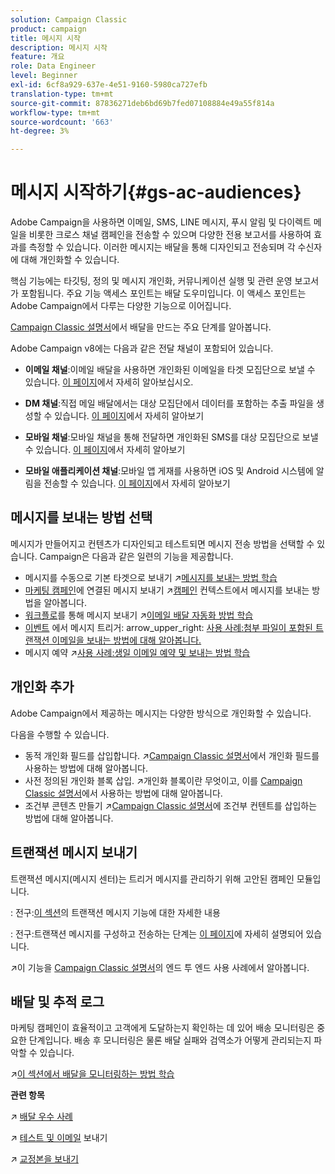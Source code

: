 ```yaml
---
solution: Campaign Classic
product: campaign
title: 메시지 시작
description: 메시지 시작
feature: 개요
role: Data Engineer
level: Beginner
exl-id: 6cf8a929-637e-4e51-9160-5980ca727efb
translation-type: tm+mt
source-git-commit: 87836271deb6bd69b7fed07108884e49a55f814a
workflow-type: tm+mt
source-wordcount: '663'
ht-degree: 3%

---
```


# 메시지 시작하기{#gs-ac-audiences}

Adobe Campaign을 사용하면 이메일, SMS, LINE 메시지, 푸시 알림 및 다이렉트 메일을 비롯한 크로스 채널 캠페인을 전송할 수 있으며 다양한 전용 보고서를 사용하여 효과를 측정할 수 있습니다. 이러한 메시지는 배달을 통해 디자인되고 전송되며 각 수신자에 대해 개인화할 수 있습니다.

핵심 기능에는 타깃팅, 정의 및 메시지 개인화, 커뮤니케이션 실행 및 관련 운영 보고서가 포함됩니다. 주요 기능 액세스 포인트는 배달 도우미입니다. 이 액세스 포인트는 Adobe Campaign에서 다루는 다양한 기능으로 이어집니다.

[Campaign Classic 설명서](https://experienceleague.adobe.com/docs/campaign-classic/using/sending-messages/key-steps-when-creating-a-delivery/steps-about-delivery-creation-steps.html)에서 배달을 만드는 주요 단계를 알아봅니다.

Adobe Campaign v8에는 다음과 같은 전달 채널이 포함되어 있습니다.

* **이메일 채널**:이메일 배달을 사용하면 개인화된 이메일을 타겟 모집단으로 보낼 수 있습니다. [이 페이지](../send/email.md)에서 자세히 알아보십시오.

* **DM 채널**:직접 메일 배달에서는 대상 모집단에서 데이터를 포함하는 추출 파일을 생성할 수 있습니다.  [이 페이지](../send/direct-mail.md)에서 자세히 알아보기

* **모바일 채널**:모바일 채널을 통해 전달하면 개인화된 SMS를 대상 모집단으로 보낼 수 있습니다.  [이 페이지](../send/sms.md)에서 자세히 알아보기

* **모바일 애플리케이션 채널**:모바일 앱 게재를 사용하면 iOS 및 Android 시스템에 알림을 전송할 수 있습니다.  [이 페이지](../send/push.md)에서 자세히 알아보기

## 메시지를 보내는 방법 선택

메시지가 만들어지고 컨텐츠가 디자인되고 테스트되면 메시지 전송 방법을 선택할 수 있습니다. Campaign은 다음과 같은 일련의 기능을 제공합니다.

* 메시지를 수동으로 기본 타겟으로 보내기
:arrow_upper_right:[메시지를 보내는 방법 학습](https://experienceleague.adobe.com/docs/campaign-classic/using/sending-messages/sending-emails/sending-an-email/sending-messages.html)
* [마케팅 캠페인](https://experienceleague.adobe.com/docs/campaign-classic/using/orchestrating-campaigns/orchestrate-campaigns/setting-up-marketing-campaigns.html)에 연결된 메시지 보내기
:arrow_upper_right:[캠페인](https://experienceleague.adobe.com/docs/campaign-classic/using/orchestrating-campaigns/orchestrate-campaigns/marketing-campaign-deliveries.html) 컨텍스트에서 메시지를 보내는 방법을 알아봅니다.
* [워크플로](https://experienceleague.adobe.com/docs/campaign-classic/using/automating-with-workflows/introduction/about-workflows.html)를 통해 메시지 보내기
:arrow_upper_right:[이메일 배달 자동화 방법 학습](https://experienceleague.adobe.com/docs/campaign-classic/using/automating-with-workflows/action-activities/delivery.html)
* [이벤트](https://experienceleague.adobe.com/docs/campaign-classic/using/transactional-messaging/introduction/about-transactional-messaging.html) 에서 메시지 트리거: arrow_upper_right: [사용 사례:첨부 파일이 포함된 트랜잭션 이메일을 보내는 방법에 대해 알아봅니다.](https://experienceleague.adobe.com/docs/campaign-classic/using/transactional-messaging/use-case/transactional-email-with-attachments.html)
* 메시지 예약
:arrow_upper_right:[사용 사례:생일 이메일 예약 및 보내는 방법 학습](https://experienceleague.adobe.com/docs/campaign-classic/using/automating-with-workflows/use-cases/deliveries/sending-a-birthday-email.html?)


## 개인화 추가

Adobe Campaign에서 제공하는 메시지는 다양한 방식으로 개인화할 수 있습니다.

다음을 수행할 수 있습니다.

* 동적 개인화 필드를 삽입합니다.
:arrow_upper_right:[Campaign Classic 설명서](https://experienceleague.adobe.com/docs/campaign-classic/using/sending-messages/personalizing-deliveries/personalization-fields.html)에서 개인화 필드를 사용하는 방법에 대해 알아봅니다.
* 사전 정의된 개인화 블록 삽입.
:arrow_upper_right:개인화 블록이란 무엇이고, 이를 [Campaign Classic 설명서](https://experienceleague.adobe.com/docs/campaign-classic/using/sending-messages/personalizing-deliveries/personalization-blocks.html)에서 사용하는 방법에 대해 알아봅니다.
* 조건부 콘텐츠 만들기 :arrow_upper_right:[Campaign Classic 설명서](https://experienceleague.adobe.com/docs/campaign-classic/using/sending-messages/personalizing-deliveries/conditional-content.html)에 조건부 컨텐트를 삽입하는 방법에 대해 알아봅니다.

## 트랜잭션 메시지 보내기

트랜잭션 메시지(메시지 센터)는 트리거 메시지를 관리하기 위해 고안된 캠페인 모듈입니다.

: 전구:[이 섹션](../dev/architecture.md#transac-msg-archi)의 트랜잭션 메시지 기능에 대한 자세한 내용

: 전구:트랜잭션 메시지를 구성하고 전송하는 단계는 [이 페이지](../send/transactional.md)에 자세히 설명되어 있습니다.

:arrow_upper_right:이 기능을 [Campaign Classic 설명서](https://experienceleague.adobe.com/docs/campaign-classic/using/transactional-messaging/use-case/transactional-email-with-attachments.html?lang=en#transactional-messaging)의 엔드 투 엔드 사용 사례에서 알아봅니다.

## 배달 및 추적 로그

마케팅 캠페인이 효율적이고 고객에게 도달하는지 확인하는 데 있어 배송 모니터링은 중요한 단계입니다. 배송 후 모니터링은 물론 배달 실패와 검역소가 어떻게 관리되는지 파악할 수 있습니다.

:arrow_upper_right:[이 섹션에서 배달을 모니터링하는 방법 학습](https://experienceleague.adobe.com/docs/campaign-classic/using/sending-messages/monitoring-deliveries/about-delivery-monitoring.html?lang=en#sending-messages)


**관련 항목**

:arrow_upper_right: [배달 우수 사례](https://experienceleague.adobe.com/docs/campaign-classic/using/sending-messages/key-steps-when-creating-a-delivery/delivery-bestpractices/delivery-best-practices.html)

:arrow_upper_right: [테스트 및 이메일](https://experienceleague.adobe.com/docs/campaign-classic/using/sending-messages/sending-emails/sending-an-email/sending-messages.html) 보내기

:arrow_upper_right: [교정본을 보내기](https://experienceleague.adobe.com/docs/campaign-classic/using/sending-messages/key-steps-when-creating-a-delivery/steps-validating-the-delivery.html)
